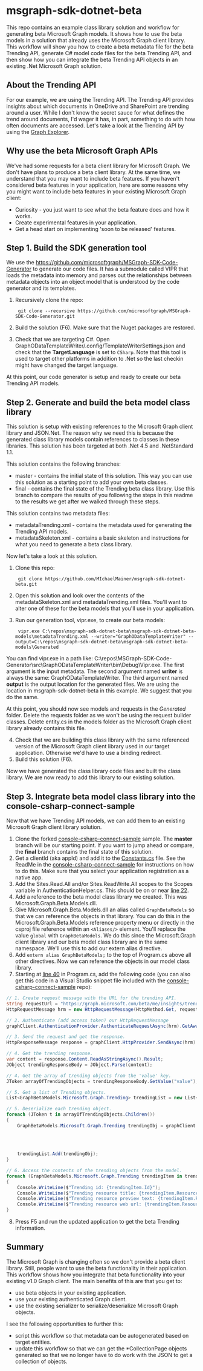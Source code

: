 # msgraph-sdk-dotnet-beta

This repo contains an example class library solution and workflow for generating beta Microsoft Graph models. It shows how to use the beta models in a solution that already uses the Microsoft Graph client library. This workflow will show you how to create a beta metadata file for the beta Trending API, generate C# model code files for the beta Trending API, and then show how you can integrate the beta Trending API objects in an existing .Net Microsoft Graph solution.

## About the Trending API

For our example, we are using the Trending API. The Trending API provides insights about which documents in OneDrive and SharePoint are trending around a user. While I don't know the secret sauce for what defines the trend around documents, I'd wager it has, in part, something to do with how often documents are accessed. Let's take a look at the Trending API by using the [Graph Explorer](https://developer.microsoft.com/en-us/graph/graph-explorer).  

<!-- TODO: Add image for Graph Explorer and the Trending API; Add 2 slides to deck (include link to this repo); Update Windows as Edge is giving me issues. -->

## Why use the beta Microsoft Graph APIs

We've had some requests for a beta client library for Microsoft Graph. We don't have plans to produce a beta client library. At the same time, we understand that you may want to include beta features. If you haven't considered beta features in your application, here are some reasons why you might want to include beta features in your existing Microsoft Graph client:
* Curiosity - you just want to see what the beta feature does and how it works.
* Create experimental features in your application.
* Get a head start on implementing 'soon to be released' features.

<!-- TODO: Add this information to a slide. -->

## Step 1. Build the SDK generation tool

We use the https://github.com/microsoftgraph/MSGraph-SDK-Code-Generator to generate our code files. It has a submodule called VIPR that loads the metadata into memory and parses out the relationships between metadata objects into an object model that is understood by the code generator and its templates.

1. Recursively clone the repo: 

        git clone --recursive https://github.com/microsoftgraph/MSGraph-SDK-Code-Generator.git

2. Build the solution (F6). Make sure that the Nuget packages are restored.
3. Check that we are targeting C#. Open GraphODataTemplateWriter/.config/TemplateWriterSettings.json and check that the **TargetLanguage** is set to `CSharp`. Note that this tool is used to target other platforms in addition to .Net so the last checkin might have changed the target language.

At this point, our code generator is setup and ready to create our beta Trending API models. 

<!-- TODO: Add a slide that describes what this tool is and why we use it. Add a demo slide, we'll take questions after the demo. -->

## Step 2. Generate and build the beta model class library

This solution is setup with existing references to the Microsoft Graph client library and JSON.Net. The reason why we need this is because the generated class library models contain references to classes in these libraries. This solution has been targeted at both .Net 4.5 and .NetStandard 1.1.

This solution contains the following branches:
* master - contains the initial state of this solution. This way you can use this solution as a starting point to add your own beta classes.
* final - contains the final state of the Trending beta class library. Use this branch to compare the results of you following the steps in this readme to the results we get after we walked through these steps.

This solution contains two metadata files:
* metadataTrending.xml - contains the metadata used for generating the Trending API models.
* metadataSkeleton.xml - contains a basic skeleton and instructions for what you need to generate a beta class library.

Now let's take a look at this solution.

1. Clone this repo:

        git clone https://github.com/MIchaelMainer/msgraph-sdk-dotnet-beta.git

2. Open this solution and look over the contents of the metadataSkeleton.xml and metadataTrending.xml files. You'll want to alter one of these for the beta models that you'll use in your application. 
3. Run our generation tool, vipr.exe, to create our beta models:

        vipr.exe C:\repos\msgraph-sdk-dotnet-beta\msgraph-sdk-dotnet-beta-models\metadataTrending.xml --writer="GraphODataTemplateWriter" --output=C:\repos\msgraph-sdk-dotnet-beta\msgraph-sdk-dotnet-beta-models\Generated

You can find vipr.exe in a path like: C:\repos\MSGraph-SDK-Code-Generator\src\GraphODataTemplateWriter\bin\Debug\Vipr.exe. The first argument is the input metadata. The second argument named **writer** is always the same: GraphODataTemplateWriter. The third argument named **output** is the output location for the generated files. We are using the location in msgraph-sdk-dotnet-beta in this example. We suggest that you do the same.

At this point, you should now see models and requests in the *Generated* folder. Delete the requests folder as we won't be using the request builder classes. Delete entity.cs in the models folder as the Microsoft Graph client library already contains this file.

4. Check that we are building this class library with the same referenced version of the Microsoft Graph client library used in our target application. Otherwise we'd have to use a binding redirect. 
5. Build this solution (F6).

Now we have generated the class library code files and built the class library. We are now ready to add this library to our existing solution.

<!-- TODO: Add a slide that describes what we will do in this step: clone this repo, what is the graph metadata, our metadata in this repo. Add a demo slide, we'll take questions after the demo. -->

## Step 3. Integrate beta model class library into the console-csharp-connect-sample

Now that we have Trending API models, we can add them to an existing Microsoft Graph client library solution. 

1. Clone the forked [console-csharp-connect-sample](https://github.com/MIchaelMainer/console-csharp-connect-sample) sample. The **master** branch will be our starting point. If you want to jump ahead or compare, the **final** branch contains the final state of this solution.
2. Get a clientId (aka appId) and add it to the [Constants.cs](https://github.com/MIchaelMainer/console-csharp-connect-sample/blob/master/console-csharp-connect-sample/Constants.cs#L14) file. See the ReadMe in the [console-csharp-connect-sample](https://github.com/MIchaelMainer/console-csharp-connect-sample) for instructions on how to do this. Make sure that you select your application registration as a native app.
3. Add the Sites.Read.All and/or Sites.ReadWrite.All scopes to the Scopes variable in AuthenticationHelper.cs. This should be on or near [line 22](https://github.com/MIchaelMainer/console-csharp-connect-sample/blob/master/console-csharp-connect-sample/AuthenticationHelper.cs#L22). 
4. Add a reference to the beta model class library we created. This was Microsoft.Graph.Beta.Models.dll.
5. Give Microsoft.Graph.Beta.Models.dll an alias called `GraphBetaModels` so that we can reference the objects in that library. You can do this in the Microsoft.Graph.Beta.Models reference property menu or directly in the csproj file reference within an `<Aliases/>` element. You'll replace the value `global` with `GraphBetaModels`. We do this since the Microsoft.Graph client library and our beta model class library are in the same namespace. We'll use this to add our extern alias directive.
6. Add `extern alias GraphBetaModels;` to the top of Program.cs above all other directives. Now we can reference the objects in our model class library.
7. Starting at [line 40](https://github.com/MIchaelMainer/console-csharp-connect-sample/blob/master/console-csharp-connect-sample/Program.cs#L40) in Program.cs, add the following code (you can also get this code in a Visual Studio snippet file included with the [console-csharp-connect-sample](https://github.com/MIchaelMainer/console-csharp-connect-sample) repo):

```csharp
// 1. Create request message with the URL for the trending API.
string requestUrl = "https://graph.microsoft.com/beta/me/insights/trending";
HttpRequestMessage hrm = new HttpRequestMessage(HttpMethod.Get, requestUrl);

// 2. Authenticate (add access token) our HttpRequestMessage
graphClient.AuthenticationProvider.AuthenticateRequestAsync(hrm).GetAwaiter().GetResult();

// 3. Send the request and get the response.
HttpResponseMessage response = graphClient.HttpProvider.SendAsync(hrm).Result;

// 4. Get the trending response.
var content = response.Content.ReadAsStringAsync().Result;
JObject trendingResponseBody = JObject.Parse(content);

// 4. Get the array of trending objects from the 'value' key.
JToken arrayOfTrendingObjects = trendingResponseBody.GetValue("value");

// 5. Get a list of Trending objects.
List<GraphBetaModels.Microsoft.Graph.Trending> trendingList = new List<GraphBetaModels.Microsoft.Graph.Trending>();

// 5. Deserialize each trending object.
foreach (JToken t in arrayOfTrendingObjects.Children())
{
    GraphBetaModels.Microsoft.Graph.Trending trendingObj = graphClient.HttpProvider
                                                                      .Serializer
                                                                      .DeserializeObject<GraphBetaModels.Microsoft
                                                                                                        .Graph
                                                                                                        .Trending>(t.ToString());
    trendingList.Add(trendingObj);
}

// 6. Access the contents of the trending objects from the model.
foreach (GraphBetaModels.Microsoft.Graph.Trending trendingItem in trendingList)
{
    Console.WriteLine($"Trending id: {trendingItem.Id}");
    Console.WriteLine($"Trending resource title: {trendingItem.ResourceVisualization.Title}");
    Console.WriteLine($"Trending resource preview text: {trendingItem.ResourceVisualization.PreviewText}");
    Console.WriteLine($"Trending resource web url: {trendingItem.ResourceReference.WebUrl}\n");
}
```
8. Press F5 and run the updated application to get the beta Trending information.

<!-- TODO: Add a slide that describes what we will do in this step:  Add a demo slide, we'll take questions after the demo. -->

## Summary

The Microsoft Graph is changing often so we don't provide a beta client library. Still, people want to use the beta functionality in their application. This workflow shows how you integrate that beta functionality into your existing v1.0 Graph client. The main benefits of this are that you get to:
* use beta objects in your existing application.
* use your existing authenticated Graph client.
* use the existing serializer to serialize/deserialize Microsoft Graph objects.

I see the following opportunities to further this:
* script this workflow so that metadata can be autogenerated based on target entities.
* update this workflow so that we can get the *CollectionPage objects generated so that we no longer have to do work with the JSON to get a collection of objects.